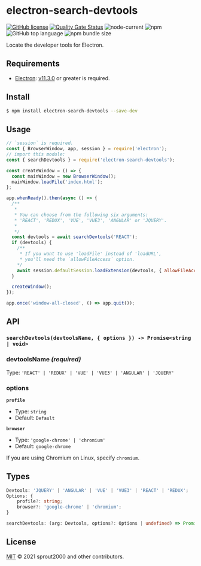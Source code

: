 # electron-search-devtools

[![GitHub license](https://img.shields.io/github/license/sprout2000/electron-search-devtools)](https://github.com/sprout2000/electron-search-devtools/blob/master/LICENSE.md)
[![Quality Gate Status](https://sonarcloud.io/api/project_badges/measure?project=sprout2000_electron-search-devtools&metric=alert_status)](https://sonarcloud.io/dashboard?id=sprout2000_electron-search-devtools)
![node-current](https://img.shields.io/node/v/electron-search-devtools)
![npm](https://img.shields.io/npm/dt/electron-search-devtools)
![GitHub top language](https://img.shields.io/github/languages/top/sprout2000/electron-search-devtools)
![npm bundle size](https://img.shields.io/bundlephobia/minzip/electron-search-devtools)

Locate the developer tools for Electron.

## Requirements

- [Electron](https://www.electronjs.org/): [v11.3.0](https://www.electronjs.org/releases/stable?version=11&page=3#11.3.0) or greater is required.

## Install

```sh
$ npm install electron-search-devtools --save-dev
```

## Usage

```javascript
// `session` is required.
const { BrowserWindow, app, session } = require('electron');
// import this module:
const { searchDevtools } = require('electron-search-devtools');

const createWindow = () => {
  const mainWindow = new BrowserWindow();
  mainWindow.loadFile('index.html');
};

app.whenReady().then(async () => {
  /**
   *
   * You can choose from the following six arguments:
   * 'REACT', 'REDUX', 'VUE', 'VUE3', 'ANGULAR' or 'JQUERY'.
   *
   */
  const devtools = await searchDevtools('REACT');
  if (devtools) {
    /** 
     * If you want to use 'loadFile' instead of 'loadURL',
     * you'll need the `allowFileAccess` option.
    */
    await session.defaultSession.loadExtension(devtools, { allowFileAccess: true });
  }

  createWindow();
});

app.once('window-all-closed', () => app.quit());
```

## API

### `searchDevtools(devtoolsName, { options }) -> Promise<string | void>`

### devtoolsName _(required)_

Type: `'REACT' | 'REDUX' | 'VUE' | 'VUE3' | 'ANGULAR' | 'JQUERY'`

### options

**`profile`**
- Type: `string`
- Default: `Default`

**`browser`**
- Type: `'google-chrome' | 'chromium'`
- Default: `google-chrome`

If you are using Chromium on Linux, specify `chromium`.


## Types

```typescript
Devtools: 'JQUERY' | 'ANGULAR' | 'VUE' | 'VUE3' | 'REACT' | 'REDUX';
Options: {
    profile?: string;
    browser?: 'google-chrome' | 'chromium';
}

searchDevtools: (arg: Devtools, options?: Options | undefined) => Promise<string | void>;
```

## License

[MIT](https://github.com/sprout2000/electron-search-devtools/blob/master/LICENSE.md) © 2021 sprout2000 and other contributors.

